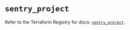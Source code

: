 # `sentry_project`

Refer to the Terraform Registry for docs: [`sentry_project`](https://registry.terraform.io/providers/jianyuan/sentry/0.12.3/docs/resources/project).
